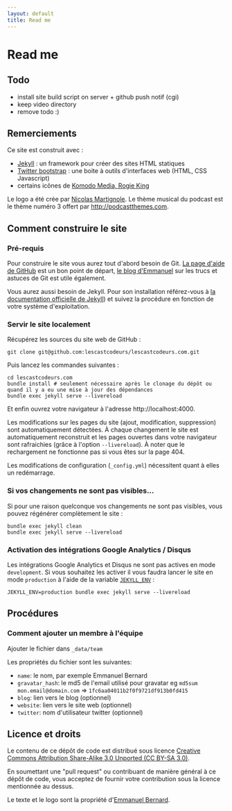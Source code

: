 ```yaml
---
layout: default
title: Read me
---
```

# Read me

## Todo

- install site build script on server + github push notif (cgi)
- keep video directory
- remove todo :)

## Remerciements

Ce site est construit avec :

- [Jekyll][Jekyll] : un framework pour créer des sites HTML statiques
- [Twitter bootstrap][Twitter bootstrap] : une boite à outils d'interfaces web (HTML, CSS Javascript)
- certains icônes de [Komodo Media, Rogie King][Komodo]

Le logo a été crée par [Nicolas Martignole][touilleur]. 
Le thème musical du podcast est le thème numéro 3 offert par <http://podcastthemes.com>.

## Comment construire le site

### Pré-requis

Pour construire le site vous aurez tout d'abord besoin de Git. [La page d'aide de GitHub](http://help.github.com/) est un bon point de départ, [le blog
d'Emmanuel](http://in.relation.to/Bloggers/HibernateMovesToGitGitTipsAndTricks) sur les trucs et astuces de Git est utile également.

Vous aurez aussi besoin de Jekyll. Pour son installation référez-vous à [la documentation officielle de Jekyll](https://jekyllrb.com/docs/installation/)) et
suivez la procédure en fonction de votre système d'exploitation.

### Servir le site localement
Récupérez les sources du site web de GitHub :

    git clone git@github.com:lescastcodeurs/lescastcodeurs.com.git

Puis lancez les commandes suivantes :

    cd lescastcodeurs.com
    bundle install # seulement nécessaire après le clonage du dépôt ou quand il y a eu une mise à jour des dépendances
    bundle exec jekyll serve --livereload

Et enfin ouvrez votre navigateur à l'adresse http://localhost:4000.

Les modifications sur les pages du site (ajout, modification, suppression) sont automatiquement détectées. À chaque changement le site est automatiquement
reconstruit et les pages ouvertes dans votre navigateur sont rafraichies (grâce à l'option `--livereload`). À noter que le rechargement ne fonctionne pas si
vous êtes sur la page 404.

Les modifications de configuration (`_config.yml`) nécessitent quant à elles un redémarrage.

### Si vos changements ne sont pas visibles...

Si pour une raison quelconque vos changements ne sont pas visibles, vous pouvez régénérer complètement le site :

    bundle exec jekyll clean
    bundle exec jekyll serve --livereload

### Activation des intégrations Google Analytics / Disqus

Les intégrations Google Analytics et Disqus ne sont pas actives en mode `development`. Si vous souhaitez les activer il vous faudra lancer le site en mode
`production` à l'aide de la variable [`JEKYLL_ENV`](https://jekyllrb.com/docs/configuration/environments/) :

    JEKYLL_ENV=production bundle exec jekyll serve --livereload

## Procédures

### Comment ajouter un membre à l'équipe

Ajouter le fichier dans `_data/team`

Les propriétés du fichier sont les suivantes:

- `name`: le nom, par exemple Emmanuel Bernard
- `gravatar_hash`: le md5 de l'email utilisé pour gravatar eg `md5sum mon.email@domain.com` => `1fc6aa04011b2f0f9721df913b0fd415`
- `blog`: lien vers le blog (optionnel)
- `website`: lien vers le site web (optionnel)
- `twitter`: nom d'utilisateur twitter (optionnel)


## Licence et droits

Le contenu de ce dépôt de code est distribué sous licence 
[Creative Commons Attribution Share-Alike 3.0 Unported (CC BY-SA 3.0)][cc].

En soumettant une "pull request" ou contribuant de manière général à ce dépôt de code, 
vous acceptez de fournir votre contribution sous la licence mentionnée au dessus.

Le texte et le logo sont la propriété d'[Emmanuel Bernard][emmanuel-site].

[Wattie]: http://www.flickr.com/photos/wattie/2113068944/in/photostream
[Jekyll]: https://jekyllrb.com
[Twitter bootstrap]: http://twitter.github.com/bootstrap/
[Komodo]: http://www.komodomedia.com
[cc]: http://creativecommons.org/licenses/by-sa/3.0/
[emmanuel-site]: http://emmanuelbernard.com
[touilleur]: http://www.touilleur-express.fr/
